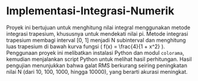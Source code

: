 # Implementasi-Integrasi-Numerik

Proyek ini bertujuan untuk menghitung nilai integral menggunakan metode integrasi trapesium, khususnya untuk mendekati nilai pi. Metode integrasi trapesium membagi interval [0, 1] menjadi N subinterval dan menghitung luas trapesium di bawah kurva fungsi \( f(x) = \frac{4}{1 + x^2} \). Penggunaan proyek ini melibatkan instalasi Python dan modul `colorama`, kemudian menjalankan script Python untuk melihat hasil perhitungan. Hasil pengujian menunjukkan bahwa galat RMS berkurang seiring peningkatan nilai N (dari 10, 100, 1000, hingga 10000), yang berarti akurasi meningkat.
